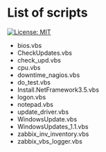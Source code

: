 # List of scripts #

[![License: MIT](https://img.shields.io/badge/License-MIT-yellow.svg)](https://opensource.org/licenses/MIT)

* bios.vbs
* CheckUpdates.vbs
* check_upd.vbs
* cpu.vbs
* downtime_nagios.vbs
* do_test.vbs
* Install.NetFramework3.5.vbs
* logon.vbs
* notepad.vbs
* update_driver.vbs
* WindowsUpdate.vbs
* WindowsUpdates_1.1.vbs
* zabbix_inv_inventory.vbs
* zabbix_vbs_logger.vbs
